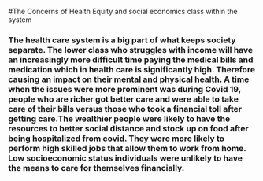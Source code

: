 #The Concerns of Health Equity and social economics class within the system
### The health care system is a big part of what keeps society separate. The lower class who struggles with income will have an increasingly more difficult time paying the medical bills and medication which in health care is significantly high. Therefore causing an impact on their mental and physical health. A time when the issues were more prominent was during Covid 19, people who are richer got better care and were able to take care of their bills versus those who took a financial toll after getting care.The wealthier people were likely to have the resources to better social distance and stock up on food after being hospitalized from covid. They were more likely to perform high skilled jobs that allow them to work from home. Low socioeconomic status individuals were unlikely to have the means to care for themselves financially. 
